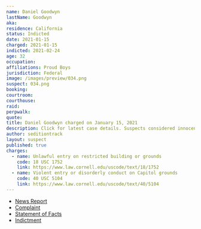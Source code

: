 ```yaml
---
name: Daniel Goodwyn
lastName: Goodwyn
aka:
residence: California
status: Indicted
date: 2021-01-15
charged: 2021-01-15
indicted: 2021-02-24
age: 32
occupation:
affiliations: Proud Boys
jurisdiction: Federal
image: /images/preview/034.png
suspect: 034.png
booking:
courtroom:
courthouse:
raid:
perpwalk:
quote:
title: Daniel Goodwyn charged on January 15, 2021
description: Click for latest case details. Suspects considered innocent until proven guilty.
author: seditiontrack
layout: suspect
published: true
charges:
  - name: Unlawful entry on restricted building or grounds
    code: 18 USC 1752
    link: https://www.law.cornell.edu/uscode/text/18/1752
  - name: Violent entry or disorderly conduct on Capitol grounds
    code: 40 USC 5104
    link: https://www.law.cornell.edu/uscode/text/40/5104
---
```


- [News Report](https://www.sfgate.com/crime/article/daniel-goodwyn-sf-proud-boys-capitol-arrests-15877697.php)
- [Complaint](https://assets.documentcloud.org/documents/20456929/1-15-21-us-v-daniel-goodwyn-complaint-statement.pdf)
- [Statement of Facts](https://www.justice.gov/opa/page/file/1362756/download)
- [Indictment](https://www.justice.gov/usao-dc/case-multi-defendant/file/1377661/download)
